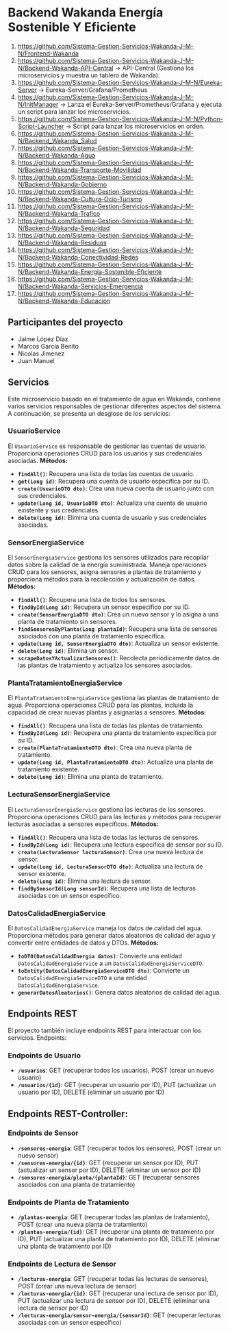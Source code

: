 # Backend Wakanda Energía Sostenible Y Eficiente


1. https://github.com/Sistema-Gestion-Servicios-Wakanda-J-M-N/Frontend-Wakanda
2. https://github.com/Sistema-Gestion-Servicios-Wakanda-J-M-N/Backend-Wakanda-API-Central   -> API-Central (Gestiona los microservicios y muestra un tablero de Wakanda).
3. https://github.com/Sistema-Gestion-Servicios-Wakanda-J-M-N/Eureka-Server   -> Eureka-Server/Grafana/Prometheus
4. https://github.com/Sistema-Gestion-Servicios-Wakanda-J-M-N/InitManager   -> Lanza el Eureka-Server/Prometheus/Grafana y ejecuta un script para lanzar los microservicios.
5. https://github.com/Sistema-Gestion-Servicios-Wakanda-J-M-N/Python-Script-Launcher   -> Script para lanzar los microservicios en orden.
6. https://github.com/Sistema-Gestion-Servicios-Wakanda-J-M-N/Backend_Wakanda_Salud
7. https://github.com/Sistema-Gestion-Servicios-Wakanda-J-M-N/Backend-Wakanda-Agua
8. https://github.com/Sistema-Gestion-Servicios-Wakanda-J-M-N/Backend-Wakanda-Transporte-Movilidad
9. https://github.com/Sistema-Gestion-Servicios-Wakanda-J-M-N/Backend-Wakanda-Gobierno
10. https://github.com/Sistema-Gestion-Servicios-Wakanda-J-M-N/Backend-Wakanda-Cultura-Ocio-Turismo
11. https://github.com/Sistema-Gestion-Servicios-Wakanda-J-M-N/Backend-Wakanda-Trafico
12. https://github.com/Sistema-Gestion-Servicios-Wakanda-J-M-N/Backend-Wakanda-Seguridad
13. https://github.com/Sistema-Gestion-Servicios-Wakanda-J-M-N/Backend-Wakanda-Residuos
14. https://github.com/Sistema-Gestion-Servicios-Wakanda-J-M-N/Backend-Wakanda-Conectividad-Redes
15. https://github.com/Sistema-Gestion-Servicios-Wakanda-J-M-N/Backend-Wakanda-Energia-Sostenible-Eficiente
16. https://github.com/Sistema-Gestion-Servicios-Wakanda-J-M-N/Backend-Wakanda-Servicios-Emergencia
17. https://github.com/Sistema-Gestion-Servicios-Wakanda-J-M-N/Backend-Wakanda-Educacion

## Participantes del proyecto

- Jaime López Díaz
- Marcos García Benito
- Nicolas Jimenez
- Juan Manuel

## Servicios
Este microservicio basado en el tratamiento de agua en Wakanda, contiene varios servicios responsables de gestionar diferentes aspectos del sistema. A continuación, se presenta un desglose de los servicios:

### UsuarioService
El `UsuarioService` es responsable de gestionar las cuentas de usuario. Proporciona operaciones CRUD para los usuarios y sus credenciales asociadas.
**Métodos:**
- **`findAll()`**: Recupera una lista de todas las cuentas de usuario.
- **`get(Long id)`**: Recupera una cuenta de usuario específica por su ID.
- **`create(UsuarioDTO dto)`**: Crea una nueva cuenta de usuario junto con sus credenciales.
- **`update(Long id, UsuarioDTO dto)`**: Actualiza una cuenta de usuario existente y sus credenciales.
- **`delete(Long id)`**: Elimina una cuenta de usuario y sus credenciales asociadas.
  
### SensorEnergiaService
El `SensorEnergiaService` gestiona los sensores utilizados para recopilar datos sobre la calidad de la energía suministrada. Maneja operaciones CRUD para los sensores, asigna sensores a plantas de tratamiento y proporciona métodos para la recolección y actualización de datos.
**Métodos:**
- **`findAll()`**: Recupera una lista de todos los sensores.
- **`findById(Long id)`**: Recupera un sensor específico por su ID.
- **`create(SensorEnergiaDTO dto)`**: Crea un nuevo sensor y lo asigna a una planta de tratamiento sin sensores.
- **`findSensoresByPlanta(Long plantaId)`**: Recupera una lista de sensores asociados con una planta de tratamiento específica.
- **`update(Long id, SensorEnergiaDTO dto)`**: Actualiza un sensor existente.
- **`delete(Long id)`**: Elimina un sensor.
- **`scrapeDatosYActualizarSensores()`**: Recolecta periódicamente datos de las plantas de tratamiento y actualiza los sensores asociados.
  
### PlantaTratamientoEnergiaService
El `PlantaTratamientoEnergiaService` gestiona las plantas de tratamiento de agua. Proporciona operaciones CRUD para las plantas, incluida la capacidad de crear nuevas plantas y asignarlas a sensores.
**Métodos:**
- **`findAll()`**: Recupera una lista de todas las plantas de tratamiento.
- **`findById(Long id)`**: Recupera una planta de tratamiento específica por su ID.
- **`create(PlantaTratamientoDTO dto)`**: Crea una nueva planta de tratamiento.
- **`update(Long id, PlantaTratamientoDTO dto)`**: Actualiza una planta de tratamiento existente.
- **`delete(Long id)`**: Elimina una planta de tratamiento.
  
### LecturaSensorEnergiaService
El `LecturaSensorEnergiaService` gestiona las lecturas de los sensores. Proporciona operaciones CRUD para las lecturas y métodos para recuperar lecturas asociadas a sensores específicos.
**Métodos:**
- **`findAll()`**: Recupera una lista de todas las lecturas de sensores.
- **`findById(Long id)`**: Recupera una lectura específica de sensor por su ID.
- **`create(LecturaSensor lecturaSensor)`**: Crea una nueva lectura de sensor.
- **`update(Long id, LecturaSensorDTO dto)`**: Actualiza una lectura de sensor existente.
- **`delete(Long id)`**: Elimina una lectura de sensor.
- **`findBySensorId(Long sensorId)`**: Recupera una lista de lecturas asociadas con un sensor específico.
  
### DatosCalidadEnergiaService
El `DatosCalidadEnergiaService` maneja los datos de calidad del agua. Proporciona métodos para generar datos aleatorios de calidad del agua y convertir entre entidades de datos y DTOs.
**Métodos:**
- **`toDTO(DatosCalidadEnergia datos)`**: Convierte una entidad `DatosCalidadEnergiaService` a un `DatosCalidadEnergiaServiceDTO`.
- **`toEntity(DatosCalidadEnergiaServiceDTO dto)`**: Convierte un `DatosCalidadEnergiaServiceDTO` a una entidad `DatosCalidadEnergiaService`.
- **`generarDatosAleatorios()`**: Genera datos aleatorios de calidad del agua.

## Endpoints REST
El proyecto también incluye endpoints REST para interactuar con los servicios. Endpoints:

### Endpoints de Usuario
- **`/usuarios`**: GET (recuperar todos los usuarios), POST (crear un nuevo usuario)
- **`/usuarios/{id}`**: GET (recuperar un usuario por ID), PUT (actualizar un usuario por ID), DELETE (eliminar un usuario por ID)

## Endpoints REST-Controller:
  
### Endpoints de Sensor
- **`/sensores-energia`**: GET (recuperar todos los sensores), POST (crear un nuevo sensor)
- **`/sensores-energia/{id}`**: GET (recuperar un sensor por ID), PUT (actualizar un sensor por ID), DELETE (eliminar un sensor por ID)
- **`/sensores-energia/planta/{plantaId}`**: GET (recuperar sensores asociados con una planta de tratamiento)
  
### Endpoints de Planta de Tratamiento
- **`/plantas-energia`**: GET (recuperar todas las plantas de tratamiento), POST (crear una nueva planta de tratamiento)
- **`/plantas-energia/{id}`**: GET (recuperar una planta de tratamiento por ID), PUT (actualizar una planta de tratamiento por ID), DELETE (eliminar una planta de tratamiento por ID)
  
### Endpoints de Lectura de Sensor
- **`/lecturas-energia`**: GET (recuperar todas las lecturas de sensores), POST (crear una nueva lectura de sensor)
- **`/lecturas-energia/{id}`**: GET (recuperar una lectura de sensor por ID), PUT (actualizar una lectura de sensor por ID), DELETE (eliminar una lectura de sensor por ID)
- **`/lecturas-energia/sensor-energia/{sensorId}`**: GET (recuperar lecturas asociadas con un sensor específico)

